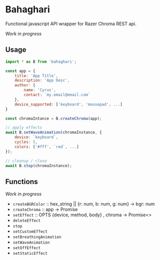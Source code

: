 # Bahaghari
Functional javascript API wrapper for Razer Chroma REST api.

*Work in progress*

## Usage

```javascript
import * as B from 'bahaghari';

const app = {
    title: 'App Title',
    description: 'App Desc',
    author: {
        name: 'Cyrus',
        contact: `my.email@email.com`
    },
    device_supported: ['keyboard', 'mousepad', ...]
}

const chromaIntance = B.createChroma(app);

// apply effects
await B.setWaveAnimation(chromaInstance, {
    device: `keyboard`,
    cycles: 5,
    colors: ['#fff', `red`, ...]
});

// cleanup / close
await B.stop(chromaInstance);
```

## Functions
*Work in progress*

- `createBGRColor` :: hex_string || {r: num, b: num, g: num} -> bgr: num
- `createChroma` :: app -> Promise<chromaInstance>
- `setEffect` :: OPTS {device, method, body} , chroma -> Promise<>
- `deleteEffect`
- `stop`
- `setCustomEffect`
- `setBreathingAnimation`
- `setWaveAnimation`
- `setOffEffect`
- `setStaticEffect`

